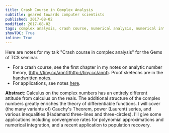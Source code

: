 ```yaml
---
title: Crash Course in Complex Analysis
subtitle: geared towards computer scientists
published: 2017-08-02
modified: 2017-08-02
tags: complex analysis, crash course, numerical analysis, numerical integration, polynomials, Chebyshev polynomials
showTOC: True
inline: True
---
```


Here are notes for my talk "Crash course in complex analysis" for the Gems of TCS seminar. 

* For a crash course, see the first chapter in my notes on analytic number theory, [http://tiny.cc/annt](http://tiny.cc/annt). Proof sketechs are in the [handwritten notes](https://www.dropbox.com/s/k2qf4oy754ln8og/complex_handwritten_notes.pdf?dl=0).
* For applications, see notes [here](https://www.dropbox.com/s/fn854rj0j98ij6d/complex_cs.pdf?dl=0).

**Abstract**: Calculus on the complex numbers has an entirely different attitude from calculus on the reals. The additional structure of the complex numbers greatly enriches the theory of differentiable functions. I will cover (the many variants of) Cauchy's Theorem, power (Laurent) series, and various inequalities (Hadamard three-lines and three-circles). I'll give some applications including convergence rates for polynomial approximations and numerical integration, and a recent application to population recovery.